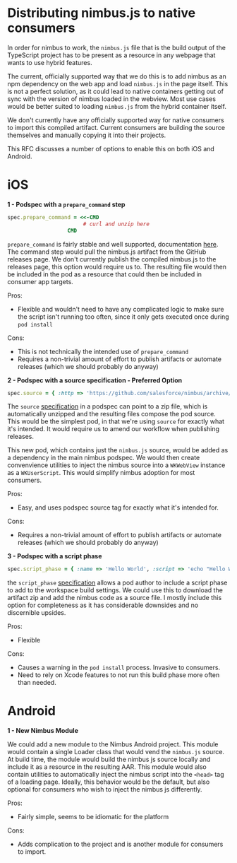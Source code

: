 # Distributing nimbus.js to native consumers

In order for nimbus to work, the `nimbus.js` file that is the build output of the TypeScript project has to be present as a resource in any webpage that wants to use hybrid features. 

The current, officially supported way that we do this is to add nimbus as an npm dependency on the web app and load `nimbus.js` in the page itself. This is not a perfect solution, as it could lead to native containers getting out of sync with the version of nimbus loaded in the webview. Most use cases would be better suited to loading `nimbus.js` from the hybrid container itself.

We don't currently have any officially supported way for native consumers to import this compiled artifact. Current consumers are building the source themselves and manually copying it into their projects.

This RFC discusses a number of options to enable this on both iOS and Android.

# iOS

**1 - Podspec with a `prepare_command` step**

```ruby
spec.prepare_command = <<-CMD
                        # curl and unzip here
                   CMD
```

`prepare_command` is fairly stable and well supported, documentation [here](https://guides.cocoapods.org/syntax/podspec.html#prepare_command). The command step would pull the nimbus.js artifact from the GitHub releases page. We don't currently publish the compiled nimbus.js to the releases page, this option would require us to. The resulting file would then be included in the pod as a resource that could then be included in consumer app targets.

Pros: 
- Flexible and wouldn't need to have any complicated logic to make sure the script isn't running too often, since it only gets executed once during `pod install`

Cons: 
- This is not technically the intended use of `prepare_command`
- Requires a non-trivial amount of effort to publish artifacts or automate releases (which we should probably do anyway)

**2 - Podspec with a source specification - Preferred Option**

```ruby
spec.source = { :http => 'https://github.com/salesforce/nimbus/archive/0.0.7.zip' }
```

The `source` [specification](https://guides.cocoapods.org/syntax/podspec.html#source) in a podspec can point to a zip file, which is automatically unzipped and the resulting files compose the pod source. This would be the simplest pod, in that we're using `source` for exactly what it's intended. It would require us to amend our workflow when publishing releases.

This new pod, which contains just the `nimbus.js` source, would be added as a dependency in the main nimbus podspec. We would then create convenvience utilities to inject the nimbus source into a `WKWebView` instance as a `WKUserScript`. This would simplify nimbus adoption for most consumers.

Pros: 
- Easy, and uses podspec source tag for exactly what it's intended for.

Cons: 
- Requires a non-trivial amount of effort to publish artifacts or automate releases (which we should probably do anyway)

**3 - Podspec with a script phase**

```ruby
spec.script_phase = { :name => 'Hello World', :script => 'echo "Hello World"' }
```
the `script_phase` [specification](https://guides.cocoapods.org/syntax/podspec.html#script_phases) allows a pod author to include a script phase to add to the workspace build settings. We could use this to download the artifact zip and add the nimbus code as a source file. I mostly include this option for completeness as it has considerable downsides and no discernible upsides.

Pros: 
- Flexible

Cons: 
- Causes a warning in the `pod install` process. Invasive to consumers.
- Need to rely on Xcode features to not run this build phase more often than needed.

# Android

**1 - New Nimbus Module**

We could add a new module to the Nimbus Android project. This module would contain a single Loader class that would vend the `nimbus.js` source. At build time, the module would build the nimbus js source locally and include it as a resource in the resulting AAR. This module would also contain utilities to automatically inject the nimbus script into the `<head>` tag of a loading page. Ideally, this behavior would be the default, but also optional for consumers who wish to inject the nimbus js differently.

Pros: 
- Fairly simple, seems to be idiomatic for the platform

Cons: 
- Adds complication to the project and is another module for consumers to import.
